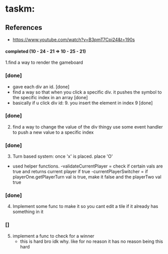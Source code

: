 # taskm:
## References
- https://www.youtube.com/watch?v=B3pmT7Cpi24&t=190s


#### completed (10 - 24 - 21 => 10 - 25 - 21)
1.find a way to render the gameboard
### [done]
- gave each div an id. [done]
- find a way so that when you click a specific div. 
it pushes the symbol to the specific index in an array [done]
- basically if u click div id: 9. you insert the element in index 9 [done]

### [done]
2. find a way to change the value of the div thingy use 
some event handler to push a new value to a specific index

### [done]
3. Turn based system: once 'x' is placed. place 'O' 
- used helper functions.
    -validateCurrentPlayer = check if certain vals are true and returns current player if true
    -currentPlayerSwitcher = if playerOne.getPlayerTurn val is true, make it false and the playerTwo val true

### [done]
4. Implement some func to make it so you cant edit a tile 
if it already has something in it 

### []
5. implement a func to check for a winner  
    - this is hard bro idk why. like for no reason it has no reason being this hard 
